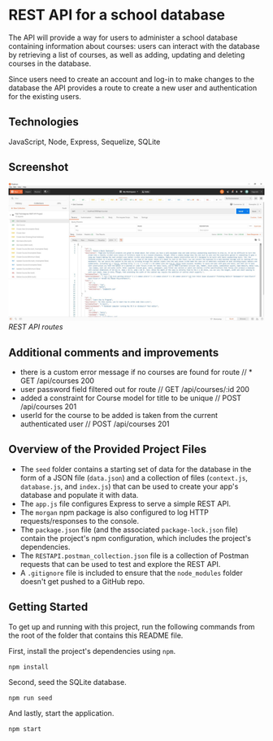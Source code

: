 # REST API for a school database
The API will provide a way for users to administer a school database containing information about courses: users can interact with the database by retrieving a list of courses, as well as adding, updating and deleting courses in the database. 

Since users need to create an account and log-in to make changes to the database the API provides a route to create a new user and authentication for the existing users.

## Technologies 
JavaScript, Node, Express, Sequelize, SQLite

## Screenshot
![image](https://raw.githubusercontent.com/onesoftwareengineer/techdegree-project-9/master/screenshot1.JPG)
*REST API routes*

## Additional comments and improvements
* there is a custom error message if no courses are found for route // * GET /api/courses 200
* user password field filtered out for route // GET /api/courses/:id 200
* added a constraint for Course model for title to be unique // POST /api/courses 201
* userId for the course to be added is taken from the current authenticated user // POST /api/courses 201

## Overview of the Provided Project Files
* The `seed` folder contains a starting set of data for the database in the form of a JSON file (`data.json`) and a collection of files (`context.js`, `database.js`, and `index.js`) that can be used to create your app's database and populate it with data.
* The `app.js` file configures Express to serve a simple REST API. 
* The `morgan` npm package is also configured to log HTTP requests/responses to the console. 
* The `package.json` file (and the associated `package-lock.json` file) contain the project's npm configuration, which includes the project's dependencies.
* The `RESTAPI.postman_collection.json` file is a collection of Postman requests that can be used to test and explore the REST API.
* A `.gitignore` file is included to ensure that the `node_modules` folder doesn't get pushed to a GitHub repo.

## Getting Started
To get up and running with this project, run the following commands from the root of the folder that contains this README file.

First, install the project's dependencies using `npm`.

```
npm install

```

Second, seed the SQLite database.

```
npm run seed
```

And lastly, start the application.

```
npm start
```
